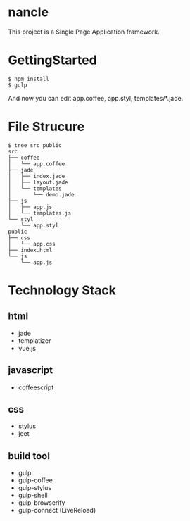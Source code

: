nancle
======

This project is a Single Page Application framework.

# GettingStarted

```
$ npm install
$ gulp
```

And now you can edit app.coffee, app.styl, templates/*.jade.

# File Strucure

```
$ tree src public
src
├── coffee
│   └── app.coffee
├── jade
│   ├── index.jade
│   ├── layout.jade
│   └── templates
│       └── demo.jade
├── js
│   ├── app.js
│   └── templates.js
└── styl
    └── app.styl
public
├── css
│   └── app.css
├── index.html
└── js
    └── app.js
```

# Technology Stack

## html
- jade
- templatizer
- vue.js

## javascript
- coffeescript

## css
- stylus
- jeet

## build tool
- gulp
- gulp-coffee
- gulp-stylus
- gulp-shell
- gulp-browserify
- gulp-connect (LiveReload)

